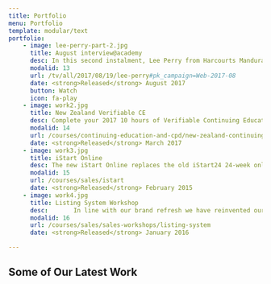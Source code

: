 ```yaml
---
title: Portfolio
menu: Portfolio
template: modular/text
portfolio:
    - image: lee-perry-part-2.jpg
      title: August interview@academy
      desc: In this second instalment, Lee Perry from Harcourts Mandurah shares insights into the make-up of his team and provides some tips on setting up a structure that works.
      modalid: 13
      url: /tv/all/2017/08/19/lee-perry#pk_campaign=Web-2017-08
      date: <strong>Released</strong> August 2017
      button: Watch
      icon: fa-play
    - image: work2.jpg
      title: New Zealand Verifiable CE
      desc: Complete your 2017 10 hours of Verifiable Continuing Education online for $69 (inc. GST).
      modalid: 14
      url: /courses/continuing-education-and-cpd/new-zealand-continuing-education
      date: <strong>Released</strong> March 2017
    - image: work3.jpg
      title: iStart Online
      desc: The new iStart Online replaces the old iStart24 24-week online program. We have refined and updated the new iStart making it faster and easier to complete.
      modalid: 15
      url: /courses/sales/istart
      date: <strong>Released</strong> February 2015
    - image: work4.jpg
      title: Listing System Workshop
      desc: ￼￼￼￼￼￼In line with our brand refresh we have reinvented our listing system and the products that sit within this range. Join us at the Academy to witness the transformation from the old to the new listing system and learn how to implement the new products into your business.
      modalid: 16
      url: /courses/sales/sales-workshops/listing-system
      date: <strong>Released</strong> January 2016

---
```


## Some of Our Latest Work
